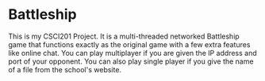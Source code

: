 # Battleship

This is my CSCI201 Project. It is a multi-threaded networked Battleship game that functions exactly as the original game with a few extra features like online chat. You can play multiplayer if you are given the IP address and port of your opponent. You can also play single player if you give the name of a file from the school's website.
